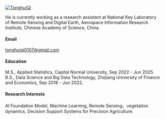 

[![TonghuiQi](https://img.shields.io/badge/TonghuiQi-github-blue?logo=github)](https://github.com/TonghuiQi)

He is currently working as a research assistant at National Key Laboratory of Remote Sensing and Digital Earth, Aerospace Information Research Institute, Chinese Academy of Science, China.

#### Email
tonghuiqi0107@gmail.com

#### Education
M.S., Applied Statistics, Capital Normal University, Sep 2022 - Jun 2025.\
B.S., Data Science and Big Data Technology, Zhejiang University of Finance and Economics, Sep 2018 - Jun 2022.

#### Research Interests
AI Foundation Model, Machine Learning, Remote Sensing，vegetation dynamics, Decision Support Systems for Precision Agriculture.

